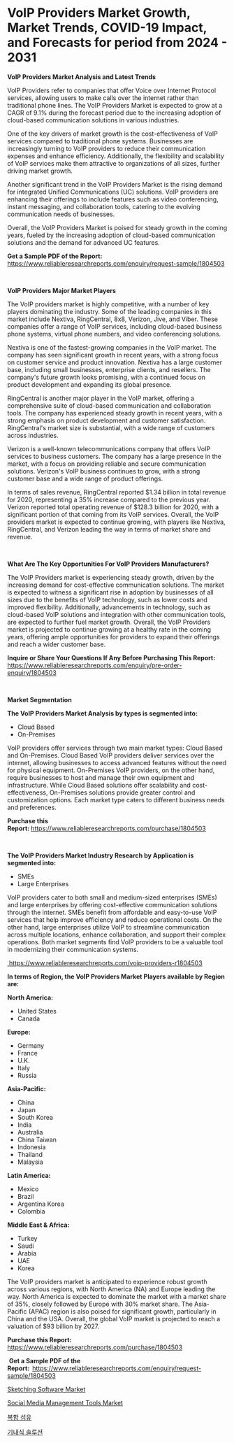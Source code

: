 <p><h1>VoIP Providers Market Growth, Market Trends, COVID-19 Impact, and Forecasts for period from 2024 - 2031</h1></p><p><strong>VoIP Providers Market Analysis and Latest Trends</strong></p>
<p><p>VoIP Providers refer to companies that offer Voice over Internet Protocol services, allowing users to make calls over the internet rather than traditional phone lines. The VoIP Providers Market is expected to grow at a CAGR of 9.1% during the forecast period due to the increasing adoption of cloud-based communication solutions in various industries. </p><p>One of the key drivers of market growth is the cost-effectiveness of VoIP services compared to traditional phone systems. Businesses are increasingly turning to VoIP providers to reduce their communication expenses and enhance efficiency. Additionally, the flexibility and scalability of VoIP services make them attractive to organizations of all sizes, further driving market growth.</p><p>Another significant trend in the VoIP Providers Market is the rising demand for integrated Unified Communications (UC) solutions. VoIP providers are enhancing their offerings to include features such as video conferencing, instant messaging, and collaboration tools, catering to the evolving communication needs of businesses.</p><p>Overall, the VoIP Providers Market is poised for steady growth in the coming years, fueled by the increasing adoption of cloud-based communication solutions and the demand for advanced UC features.</p></p>
<p><strong>Get a Sample PDF of the Report:&nbsp;</strong> <a href="https://www.reliableresearchreports.com/enquiry/request-sample/1804503">https://www.reliableresearchreports.com/enquiry/request-sample/1804503</a></p>
<p>&nbsp;</p>
<p><strong>VoIP Providers Major Market Players</strong></p>
<p><p>The VoIP providers market is highly competitive, with a number of key players dominating the industry. Some of the leading companies in this market include Nextiva, RingCentral, 8x8, Verizon, Jive, and Viber. These companies offer a range of VoIP services, including cloud-based business phone systems, virtual phone numbers, and video conferencing solutions.</p><p>Nextiva is one of the fastest-growing companies in the VoIP market. The company has seen significant growth in recent years, with a strong focus on customer service and product innovation. Nextiva has a large customer base, including small businesses, enterprise clients, and resellers. The company's future growth looks promising, with a continued focus on product development and expanding its global presence.</p><p>RingCentral is another major player in the VoIP market, offering a comprehensive suite of cloud-based communication and collaboration tools. The company has experienced steady growth in recent years, with a strong emphasis on product development and customer satisfaction. RingCentral's market size is substantial, with a wide range of customers across industries.</p><p>Verizon is a well-known telecommunications company that offers VoIP services to business customers. The company has a large presence in the market, with a focus on providing reliable and secure communication solutions. Verizon's VoIP business continues to grow, with a strong customer base and a wide range of product offerings.</p><p>In terms of sales revenue, RingCentral reported $1.34 billion in total revenue for 2020, representing a 35% increase compared to the previous year. Verizon reported total operating revenue of $128.3 billion for 2020, with a significant portion of that coming from its VoIP services. Overall, the VoIP providers market is expected to continue growing, with players like Nextiva, RingCentral, and Verizon leading the way in terms of market share and revenue.</p></p>
<p>&nbsp;</p>
<p><strong>What Are The Key Opportunities For VoIP Providers Manufacturers?</strong></p>
<p><p>The VoIP Providers market is experiencing steady growth, driven by the increasing demand for cost-effective communication solutions. The market is expected to witness a significant rise in adoption by businesses of all sizes due to the benefits of VoIP technology, such as lower costs and improved flexibility. Additionally, advancements in technology, such as cloud-based VoIP solutions and integration with other communication tools, are expected to further fuel market growth. Overall, the VoIP Providers market is projected to continue growing at a healthy rate in the coming years, offering ample opportunities for providers to expand their offerings and reach a wider customer base.</p></p>
<p><strong>Inquire or Share Your Questions If Any Before Purchasing This Report:</strong> <a href="https://www.reliableresearchreports.com/enquiry/pre-order-enquiry/1804503">https://www.reliableresearchreports.com/enquiry/pre-order-enquiry/1804503</a></p>
<p>&nbsp;</p>
<p><strong>Market Segmentation</strong></p>
<p><strong>The VoIP Providers Market Analysis by types is segmented into:</strong></p>
<p><ul><li>Cloud Based</li><li>On-Premises</li></ul></p>
<p><p>VoIP providers offer services through two main market types: Cloud Based and On-Premises. Cloud Based VoIP providers deliver services over the internet, allowing businesses to access advanced features without the need for physical equipment. On-Premises VoIP providers, on the other hand, require businesses to host and manage their own equipment and infrastructure. While Cloud Based solutions offer scalability and cost-effectiveness, On-Premises solutions provide greater control and customization options. Each market type caters to different business needs and preferences.</p></p>
<p><strong>Purchase this Report:&nbsp;</strong><a href="https://www.reliableresearchreports.com/purchase/1804503">https://www.reliableresearchreports.com/purchase/1804503</a></p>
<p>&nbsp;</p>
<p><strong>The VoIP Providers Market Industry Research by Application is segmented into:</strong></p>
<p><ul><li>SMEs</li><li>Large Enterprises</li></ul></p>
<p><p>VoIP providers cater to both small and medium-sized enterprises (SMEs) and large enterprises by offering cost-effective communication solutions through the internet. SMEs benefit from affordable and easy-to-use VoIP services that help improve efficiency and reduce operational costs. On the other hand, large enterprises utilize VoIP to streamline communication across multiple locations, enhance collaboration, and support their complex operations. Both market segments find VoIP providers to be a valuable tool in modernizing their communication systems.</p></p>
<p><a href="https://www.reliableresearchreports.com/voip-providers-r1804503">&nbsp;https://www.reliableresearchreports.com/voip-providers-r1804503</a></p>
<p><strong>In terms of Region, the VoIP Providers Market Players available by Region are:</strong></p>
<p>
    <p> <strong> North America: </strong>
        <ul>
            <li>United States</li>
            <li>Canada</li>
        </ul>
        </p> 
    <p> <strong> Europe: </strong>
        <ul>
            <li>Germany</li>
            <li>France</li>
            <li>U.K.</li>
            <li>Italy</li>
            <li>Russia</li>
        </ul>
        </p> 
    <p> <strong> Asia-Pacific: </strong>
        <ul>
            <li>China</li>
            <li>Japan</li>
            <li>South Korea</li>
            <li>India</li>
            <li>Australia</li>
            <li>China Taiwan</li>
            <li>Indonesia</li>
            <li>Thailand</li>
            <li>Malaysia</li>
        </ul>
        </p> 
    <p> <strong> Latin America: </strong>
        <ul>
            <li>Mexico</li>
            <li>Brazil</li>
            <li>Argentina Korea</li>
            <li>Colombia</li>
        </ul>
        </p> 
    <p> <strong> Middle East & Africa: </strong>
        <ul>
            <li>Turkey</li>
            <li>Saudi</li>
            <li>Arabia</li>
            <li>UAE</li>
            <li>Korea</li>
        </ul>
    </p>
    </p>
<p><p>The VoIP providers market is anticipated to experience robust growth across various regions, with North America (NA) and Europe leading the way. North America is expected to dominate the market with a market share of 35%, closely followed by Europe with 30% market share. The Asia-Pacific (APAC) region is also poised for significant growth, particularly in China and the USA. Overall, the global VoIP market is projected to reach a valuation of $93 billion by 2027.</p></p>
<p><strong>Purchase this Report: </strong><a href="https://www.reliableresearchreports.com/purchase/1804503">https://www.reliableresearchreports.com/purchase/1804503</a></p>
<p>&nbsp;<strong>Get a Sample PDF of the Report:&nbsp;&nbsp;</strong><a href="https://www.reliableresearchreports.com/enquiry/request-sample/1804503">https://www.reliableresearchreports.com/enquiry/request-sample/1804503</a></p>
<p><strong></strong></p>
<p><p><a href="https://github.com/gracielawharr/Market-Research-Report-List-1/blob/main/sketching-software-market.md">Sketching Software Market</a></p><p><a href="https://github.com/peachesmcdowel1/Market-Research-Report-List-2/blob/main/social-media-management-tools-market.md">Social Media Management Tools Market</a></p><p><a href="https://medium.com/@kylearson6756sfvf/%ED%95%A9%EC%84%B1-%EC%84%AC%EC%9C%A0-%EC%8B%9C%EC%9E%A5-2031%EB%85%84%EA%B9%8C%EC%A7%80%EC%9D%98-%EB%8F%99%ED%96%A5-%EC%98%88%EC%B8%A1-%EB%B0%8F-%EA%B2%BD%EC%9F%81-%EB%B6%84%EC%84%9D-f36760d9914a">복합 섬유</a></p><p><a href="https://github.com/garnett961902/Market-Research-Report-List-1/blob/main/915197158981.md">기내식 솔루션</a></p></p>